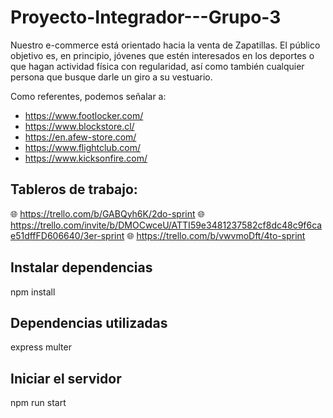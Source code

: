 # Proyecto-Integrador---Grupo-3
Nuestro e-commerce está orientado hacia la venta de Zapatillas. El público objetivo es, en principio, jóvenes que estén interesados en los deportes o que hagan actividad física con regularidad, así como también cualquier persona que busque darle un giro a su vestuario.

Como referentes, podemos señalar a:
- https://www.footlocker.com/
- https://www.blockstore.cl/
- https://en.afew-store.com/
- https://www.flightclub.com/
- https://www.kicksonfire.com/

## Tableros de trabajo:
🌐 https://trello.com/b/GABQyh6K/2do-sprint
🌐 https://trello.com/invite/b/DMOCwceU/ATTI59e3481237582cf8dc48c9f6cae51dffFD606640/3er-sprint
🌐 https://trello.com/b/vwvmoDft/4to-sprint

## Instalar dependencias
npm install

## Dependencias utilizadas
express
multer


## Iniciar el servidor
npm run start